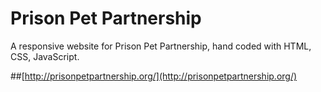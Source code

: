 Prison Pet Partnership
==============

A responsive website for Prison Pet Partnership, hand coded with HTML, CSS, JavaScript.

##[http://prisonpetpartnership.org/](http://prisonpetpartnership.org/)
